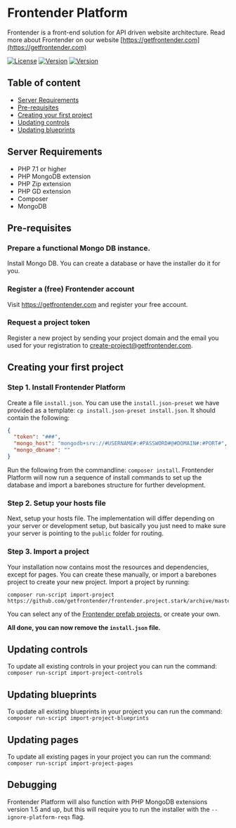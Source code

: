 # Frontender Platform

Frontender is a front-end solution for API driven website architecture. Read more about Frontender on our website [https://getfrontender.com](https://getfrontender.com)


[![License](https://img.shields.io/badge/License-BSD%203--Clause-blue.svg)](https://opensource.org/licenses/BSD-3-Clause)
[![Version](https://img.shields.io/badge/Stable-v2.1.2-FFE550)](https://github.com/getfrontender/frontender.desktop/releases/latest)
[![Version](https://img.shields.io/badge/Dev-v2.2.0rc2-ff7bb5)](https://github.com/getfrontender/frontender.desktop/releases/tag/v2.2.0rc2)



## Table of content
- [Server Requirements](https://github.com/getfrontender/frontender.platform#server-requirements)
- [Pre-requisites](https://github.com/getfrontender/frontender.platform#pre-requisites)
- [Creating your first project](https://github.com/getfrontender/frontender.platform#creating-your-first-project)
- [Updating controls](https://github.com/getfrontender/frontender.platform#updating-controls)
- [Updating blueprints](https://github.com/getfrontender/frontender.platform#updating-blueprints)

## Server Requirements
- PHP 7.1 or higher
- PHP MongoDB extension
- PHP Zip extension
- PHP GD extension
- Composer
- MongoDB

## Pre-requisites

### Prepare a functional Mongo DB instance.
Install Mongo DB. You can create a database or have the installer do it for you.

### Register a (free) Frontender account
Visit https://getfrontender.com and register your free account.

### Request a project token
Register a new project by sending your project domain and the email you used for your registration to create-project@getfrontender.com.

## Creating your first project

### Step 1. Install Frontender Platform

Create a file `install.json`. You can use the `install.json-preset` we have provided as a template: `cp install.json-preset install.json`. It should contain the following:
```json
{
  "token": "###",
  "mongo_host": "mongodb+srv://#USERNAME#:#PASSWORD#@#DOMAIN#:#PORT#",
  "mongo_dbname": ""
}
```

Run the following from the commandline: `composer install`. Frontender Platform will now run a sequence of install commands to set up the database and import a barebones structure for further development.

### Step 2. Setup your hosts file

Next, setup your hosts file. The implementation will differ depending on your server or development setup, but basically you just need to make sure your server is pointing to the `public` folder for routing.

### Step 3. Import a project
Your installation now contains most the resources and dependencies, except for pages. You can create these manually, or import a barebones project to create your new project. Import a project by running:
```
composer run-script import-project https://github.com/getfrontender/frontender.project.stark/archive/master.zip
```

You can select any of the [Frontender prefab projects](https://github.com/getfrontender), or create your own.

**All done, you can now remove the `install.json` file.**

## Updating controls
To update all existing controls in your project you can run the command:  
```composer run-script import-project-controls```

## Updating blueprints
To update all existing blueprints in your project you can run the command:  
```composer run-script import-project-blueprints```

## Updating pages
To update all existing pages in your project you can run the command:  
```composer run-script import-project-pages```

## Debugging
Frontender Platform will also function with PHP MongoDB extensions version 1.5 and up, but this will require you to run the installer with the `--ignore-platform-reqs` flag.